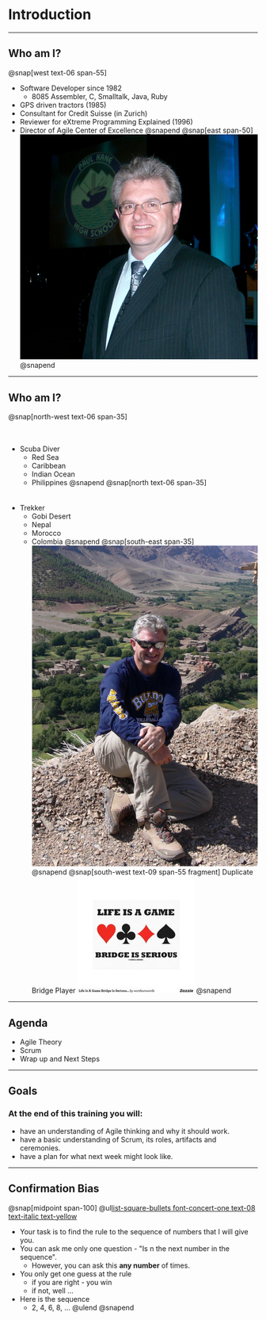 
# Introduction
---
## Who am I?
@snap[west text-06 span-55]
- Software Developer since 1982
    - 8085 Assembler, C, Smalltalk, Java, Ruby
- GPS driven tractors (1985)
- Consultant for Credit Suisse (in Zurich)
- Reviewer for eXtreme Programming Explained (1996)
- Director of Agile Center of Excellence
@snapend
@snap[east span-50]
![Me](assets/img/bio-greg-suit.JPG)
@snapend

---
## Who am I?
@snap[north-west text-06 span-35]
<br><br><br>
- Scuba Diver
    - Red Sea
    - Caribbean
    - Indian Ocean
    - Philippines
@snapend
@snap[north text-06 span-35]
<br><br><br>
- Trekker
    - Gobi Desert
    - Nepal
    - Morocco
    - Colombia
@snapend
@snap[south-east span-35]
![Me](assets/img/bio-greg-on-hill.jpg)
@snapend
@snap[south-west text-09 span-55 fragment]
Duplicate Bridge Player
![](assets/img/duplicate-bridge.jpg)
@snapend
---
## Agenda
- Agile Theory
- Scrum
- Wrap up and Next Steps

---
## Goals
### At the end of this training you will:
- have an understanding of Agile thinking and why it should work.
- have a basic understanding of Scrum, its roles, artifacts and ceremonies.
- have a plan for what next week might look like.

---
## Confirmation Bias
@snap[midpoint span-100]
@ul[list-square-bullets font-concert-one text-08 text-italic text-yellow](true)
- Your task is to find the rule to the sequence of numbers that I will give you.
- You can ask me only one question - "Is n the next number in the sequence".
  - However, you can ask this **any number** of times.
- You only get one guess at the rule
  - if you are right - you win
  - if not, well ...
- Here is the sequence
    - 2, 4, 6, 8, ...
@ulend
@snapend
